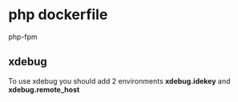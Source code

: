 # php dockerfile  
php-fpm
## xdebug  
To use xdebug you should add 2 environments **xdebug.idekey** and **xdebug.remote_host**
